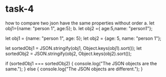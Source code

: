 # task-4
how to compare two json have the same properties without order    a. let obj1={name: "person 1", age:5};    b. let obj2 ={ age:5,name: "person1"};


let obj1 = {name: "person 1", age: 5};
let obj2 = {age: 5, name: "person 1"};

let sortedObj1 = JSON.stringify(obj1, Object.keys(obj1).sort());
let sortedObj2 = JSON.stringify(obj2, Object.keys(obj2).sort());

if (sortedObj1 === sortedObj2) {
  console.log("The JSON objects are the same.");
} else {
  console.log("The JSON objects are different.");
}
